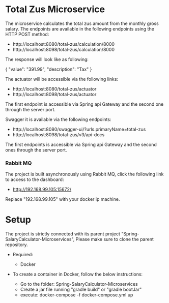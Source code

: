# Total Zus Microservice

The microservice calculates the total zus amount from the monthly gross salary.
The endpoints are available in the following endpoints using the HTTP POST method:

* http://localhost:8080/total-zus/calculation/8000
* http://localhost:8098/total-zus/calculation/8000

The response will look like as following:

{
"value": "391.99",
"description": "Tax"
}

The actuator will be accessible via the following links:

* http://localhost:8080/total-zus/actuator
* http://localhost:8098/total-zus/actuator


The first endpoint is accessible via Spring api Gateway and the second one through the server port.

Swagger it is available via the following endpoints:

* http://localhost:8080/swagger-ui/?urls.primaryName=total-zus
* http://localhost:8098/total-zus/v3/api-docs

The first endpoints is accessible via Spring api Gateway and the second ones through the server port.

### Rabbit MQ

The project is built asynchronously using Rabbit MQ, click the following link to access to the dashboard:

* http://192.168.99.105:15672/

Replace "192.168.99.105" with your docker ip machine.


# Setup

The project is strictly connected with its parent project "Spring-SalaryCalculator-Microservices",
Please make sure to clone the parent repository.

* Required:
    * Docker


* To create a container in Docker, follow the below instructions:

    * Go to the folder: Spring-SalaryCalculator-Microservices
    * Create a jar file running "gradle build" or "gradle bootJar"
    * execute: docker-compose -f docker-compose.yml up

